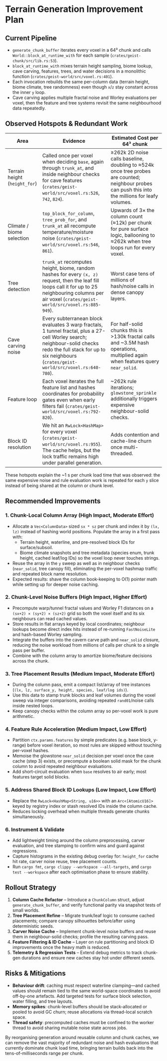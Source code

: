 # Terrain Generation Improvement Plan

## Current Pipeline
- `generate_chunk_buffer` iterates every voxel in a 64³ chunk and calls `World::block_at_runtime_with` for each sample (`crates/geist-chunk/src/lib.rs:53`).
- `block_at_runtime_with` mixes terrain height sampling, biome lookup, cave carving, features, trees, and water decisions in a monolithic function (`crates/geist-world/src/voxel.rs:401`).
- Each invocation rebuilds the same per-column data (terrain height, biome climate, tree randomness) even though `x`/`z` stay constant across the inner `y` loop.
- Cave carving applies multiple fractal noise and Worley evaluations per voxel, then the feature and tree systems revisit the same neighbourhood data repeatedly.

## Observed Hotspots & Redundant Work
| Area | Evidence | Estimated Cost per 64³ chunk |
| ---- | -------- | ----------------------------- |
| Terrain height (`height_for`) | Called once per voxel when deciding `base`, again through `trunk_at`, and inside neighbour checks for cave features (`crates/geist-world/src/voxel.rs:526`, `742`, `824`). | ≥262k 2D noise calls baseline, doubling to ≈524k once tree probes are counted; neighbour probes can push this into the millions for leafy volumes. |
| Climate / biome selection | `top_block_for_column`, `tree_prob_for`, and `trunk_at` all recompute temperature/moisture noise (`crates/geist-world/src/voxel.rs:546`, `861`). | Upwards of 3× the column count (≈12k) per chunk for pure surface logic, ballooning to ≈262k when tree loops run for every voxel. |
| Tree detection | `trunk_at` recomputes height, biome, random hashes for every `(x, z)` request, then the leaf fill loops call it for up to 25 neighbouring columns per air voxel (`crates/geist-world/src/voxel.rs:885-949`). | Worst case tens of millions of hash/noise calls in dense canopy layers. |
| Cave carving noise | Every subterranean block evaluates 3 warp fractals, 1 tunnel fractal, plus a 27-cell Worley search; neighbour-solid checks redo the full stack for up to six neighbours (`crates/geist-world/src/voxel.rs:640-780`). | For half-solid chunks this is >130k fractal calls and ~3.5M hash operations, multiplied again when features query `near_solid`. |
| Feature loop | Each voxel iterates the full feature list and hashes coordinates for probability gates even when early filters fail (`crates/geist-world/src/voxel.rs:792-820`). | ~262k rule iterations; `glowstone_sprinkle` additionally triggers expensive neighbour-solid checks. |
| Block ID resolution | We hit an `RwLock<HashMap>` for every voxel (`crates/geist-world/src/voxel.rs:955`). The cache helps, but the lock traffic remains high under parallel generation. | Adds contention and cache-line churn once multi-threaded. |

These hotspots explain the ~1 s per chunk load time that was observed: the same expensive noise and rule evaluation work is repeated for each `y` slice instead of being shared at the column or chunk level.

## Recommended Improvements

### 1. Chunk-Local Column Array (High Impact, Moderate Effort)
- Allocate a `Vec<ColumnData>` sized `sx * sz` per chunk and index it by `(lx, lz)` instead of hashing world positions. Populate the array in a first pass with:
  - Terrain height, waterline, and pre-resolved block IDs for surface/subsoil.
  - Biome climate snapshots and tree metadata (species enum, trunk height, cached leaf/log IDs) so the voxel loop never touches strings.
- Reuse the array in the `y` sweep as well as in neighbour checks (`near_solid`, tree canopy fill), eliminating the per-voxel hashmap traffic and repeated block name resolution.
- Expected results: shave the column book-keeping to O(1) pointer math while setting up for deeper noise caching.

### 2. Chunk-Level Noise Buffers (High Impact, Higher Effort)
- Precompute warp/tunnel fractal values and Worley F1 distances on a `(sx+2) × (sy+2) × (sz+2)` grid so both the voxel itself and its six neighbours can read cached values.
- Store results in flat arrays keyed by local coordinates; neighbour lookups become direct index hits instead of re-running `FastNoiseLite` and hash-based Worley sampling.
- Integrate the buffers into the cavern carve path and `near_solid` closure, reducing the noise workload from millions of calls per chunk to a single pass per buffer.
- Combine with the column array to amortize biome/feature decisions across the chunk.

### 3. Tree Placement Results (Medium Impact, Moderate Effort)
- During the column pass, emit a compact list/array of tree instances (`(lx, lz, surface_y, height, species, leaf/log ids)`).
- Use this data to stamp trunk blocks and leaf volumes during the voxel sweep via integer comparisons, avoiding repeated `rand01`/noise calls inside nested loops.
- Keep canopy checks within the column array so per-voxel work is pure arithmetic.

### 4. Feature Rule Acceleration (Medium Impact, Low Effort)
- Partition `ctx.params.features` by simple predicates (e.g. base block, y-range) before voxel iteration, so most rules are skipped without touching per-voxel hashes.
- Memoise the glowstone `near_solid` decision per voxel once the cave cache (step 3) exists, or precompute a boolean solid mask for the chunk column to avoid repeated neighbour evaluations.
- Add short-circuit evaluation when `base` resolves to air early; most features target solid blocks.

### 5. Address Shared Block ID Lookups (Low Impact, Low Effort)
- Replace the `RwLock<HashMap<String, u16>>` with an `Arc<[AtomicU16]>` keyed by registry index or stash resolved IDs inside the column cache.
- Reduces locking overhead when multiple threads generate chunks simultaneously.

### 6. Instrument & Validate
- Add lightweight timing around the column preprocessing, carver evaluation, and tree stamping to confirm wins and guard against regressions.
- Capture histograms in the existing debug overlay for: `height_for` cache hit rate, carver noise reuse, tree placement counts.
- Run `cargo fmt`, `cargo clippy --workspace --all-targets`, and `cargo test --workspace` after each optimisation phase to ensure stability.

## Rollout Strategy
1. **Column Cache Refactor** – Introduce a `ChunkColumn` struct, adjust `generate_chunk_buffer`, and verify functional parity via snapshot tests of small worlds.
2. **Tree Placement Refine** – Migrate trunk/leaf logic to consume cached placements; compare canopy silhouettes before/after using deterministic seeds.
3. **Carver Noise Cache** – Implement chunk-level noise buffers and reuse them in neighbour-solid checks; profile the resulting carving pass.
4. **Feature Filtering & ID Cache** – Layer on rule partitioning and block ID improvements once the heavy math is reduced.
5. **Telemetry & Regression Tests** – Extend debug metrics to track chunk-gen durations and ensure new caches stay hot under different seeds.

## Risks & Mitigations
- **Behaviour drift**: caching must respect waterline clamping—and cached values should remain tied to the same world-space coordinates to avoid off-by-one artefacts. Add targeted tests for surface block selection, water filling, and tree layouts.
- **Memory spikes**: chunk-level buffers should be stack-allocated or pooled to avoid GC churn; reuse allocations via thread-local scratch space.
- **Thread safety**: precomputed caches must be confined to the worker thread to avoid sharing mutable noise state across jobs.

By reorganising generation around reusable column and chunk caches, we can remove the vast majority of redundant noise and hash evaluations that currently dominate chunk load time, bringing terrain builds back into the tens-of-milliseconds range per chunk.
